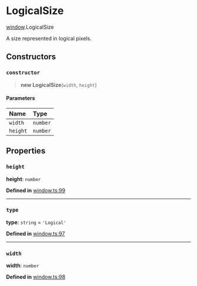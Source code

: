 # LogicalSize

[window](../modules/window.md).LogicalSize

A size represented in logical pixels.

## Constructors

### `constructor`

> **new LogicalSize**(`width`, `height`)

#### Parameters

| Name | Type |
| :------ | :------ |
| `width` | `number` |
| `height` | `number` |

## Properties

### `height`

 **height**: `number`

**Defined in** [window.ts:99](https://github.com/tauri-apps/tauri/blob/e29997c5/tooling/api/src/window.ts#L99)

___

### `type`

 **type**: `string` = `'Logical'`

**Defined in** [window.ts:97](https://github.com/tauri-apps/tauri/blob/e29997c5/tooling/api/src/window.ts#L97)

___

### `width`

 **width**: `number`

**Defined in** [window.ts:98](https://github.com/tauri-apps/tauri/blob/e29997c5/tooling/api/src/window.ts#L98)
